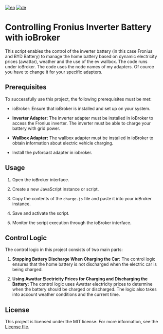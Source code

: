 [![en](https://img.shields.io/badge/lang-en-red.svg)](https://github.com/eidmanna/iobroker/blob/master/Readme.md)
[![de](https://img.shields.io/badge/lang-de-yellow.svg)](https://github.com/eidmanna/iobroker/blob/master/README.de.md)

# Controlling Fronius Inverter Battery with ioBroker

This script enables the control of the inverter battery (in this case Fronius and BYD Battery) to manage the home battery based on dynamic electricity prices (awattar), weather and the use of the ev wallbox. The code runs under ioBroker. The code uses the node names of my adapters. Of cource you have to change it for your specific adapters.

## Prerequisites

To successfully use this project, the following prerequisites must be met:

- ioBroker: Ensure that ioBroker is installed and set up on your system.

- **Inverter Adapter:** The inverter adapter must be installed in ioBroker to access the Fronius inverter. The inverter must be able to charge your battery with grid power.

- **Wallbox Adapter:** The wallbox adapter must be installed in ioBroker to obtain information about electric vehicle charging.

- Install the pvforcast adapter in iobroker.

## Usage

1. Open the ioBroker interface.

2. Create a new JavaScript instance or script.

3. Copy the contents of the `charge.js` file and paste it into your ioBroker instance.

4. Save and activate the script.

5. Monitor the script execution through the ioBroker interface.

## Control Logic

The control logic in this project consists of two main parts:

1. **Stopping Battery Discharge When Charging the Car:** The control logic ensures that the home battery is not discharged when the electric car is being charged.

2. **Using Awattar Electricity Prices for Charging and Discharging the Battery:** The control logic uses Awattar electricity prices to determine when the battery should be charged or discharged. The logic also takes into account weather conditions and the current time.

## License

This project is licensed under the MIT license. For more information, see the [License file](LICENSE).
